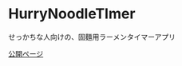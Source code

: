 # HurryNoodleTImer
せっかちな人向けの、固麵用ラーメンタイマーアプリ

[公開ページ](http://fififactory.sakura.ne.jp/HurryNoodleTimer/index.html)
